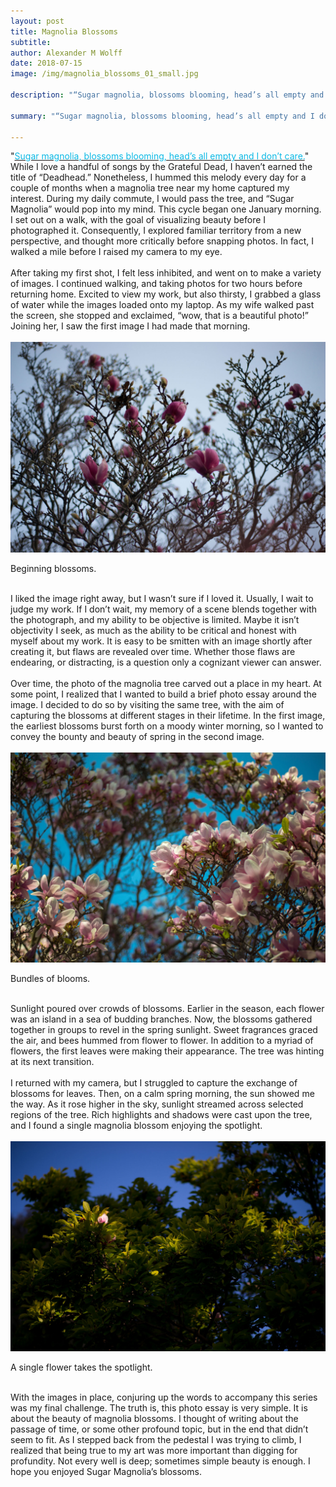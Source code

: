 ```yaml
---
layout: post
title: Magnolia Blossoms
subtitle:
author: Alexander M Wolff
date: 2018-07-15
image: /img/magnolia_blossoms_01_small.jpg

description: "“Sugar magnolia, blossoms blooming, head’s all empty and I don’t care.” While I love a handful of songs by the Grateful Dead, I haven’t earned the title of  “Deadhead.” Nonetheless, I hummed this melody every day for a couple of months when a magnolia tree near my home captured my interest."

summary: "“Sugar magnolia, blossoms blooming, head’s all empty and I don’t care.” While I love a handful of songs by the Grateful Dead, I haven’t earned the title of  “Deadhead.” Nonetheless, I hummed this melody every day for a couple of months when a magnolia tree near my home captured my interest."

---
```


<div class="narrow-lead">
"<a href='https://www.youtube.com/watch?v=nkKuhAxcH7g'><font color="#0bb9e5">Sugar magnolia, blossoms blooming, head’s all empty and I don’t care.</font></a>" While I love a handful of songs by the Grateful Dead, I haven’t earned the title of  “Deadhead.” Nonetheless, I hummed this melody every day for a couple of months when a magnolia tree near my home captured my interest. During my daily commute, I would pass the tree, and “Sugar Magnolia” would pop into my mind. This cycle began one January morning. I set out on a walk, with the goal of visualizing beauty before I photographed it. Consequently, I explored familiar territory from a new perspective, and thought more critically before snapping photos. In fact, I walked a mile before I raised my camera to my eye.
<br><br>
After taking my first shot, I felt less inhibited, and went on to make a variety of images. I continued walking, and taking photos for two hours before returning home. Excited to view my work, but also thirsty, I grabbed a glass of water while the images loaded onto my laptop. As my wife walked past the screen, she stopped and exclaimed, “wow, that is a beautiful photo!” Joining her, I saw the first image I had made that morning.
</div>
<br>

<div class="top-center-block">
<img class="image" src="/img/magnolia_blossoms_01.jpg" alt="">
<p>Beginning blossoms.</p>
</div>
<br>

<div class="narrow-lead">
I liked the image right away, but I wasn’t sure if I loved it. Usually, I wait to judge my work. If I don’t wait, my memory of a scene blends together with the photograph, and my ability to be objective is limited. Maybe it isn’t objectivity I seek, as much as the ability to be critical and honest with myself about my work. It is easy to be smitten with an image shortly after creating it, but flaws are revealed over time. Whether those flaws are endearing, or distracting, is a question only a cognizant viewer can answer.
<br><br>
Over time, the photo of the magnolia tree carved out a place in my heart. At some point, I realized that I wanted to build a brief photo essay around the image. I decided to do so by visiting the same tree, with the aim of capturing the blossoms at different stages in their lifetime. In the first image, the earliest blossoms burst forth on a moody winter morning, so I wanted to convey the bounty and beauty of spring in the second image.
</div>
<br>

<div class="top-center-block">
<img class="image" src="/img/magnolia_blossoms_02.jpg" alt="">
<p>Bundles of blooms.</p>
</div>
<br>

<div class="narrow-lead">
Sunlight poured over crowds of blossoms. Earlier in the season, each flower was an island in a sea of budding branches. Now, the blossoms gathered together in groups to revel in the spring sunlight. Sweet fragrances graced the air, and bees hummed from flower to flower. In addition to a myriad of flowers, the first leaves were making their appearance. The tree was hinting at its next transition.
<br><br>
I returned with my camera, but I struggled to capture the exchange of blossoms for leaves. Then, on a calm spring morning, the sun showed me the way. As it rose higher in the sky, sunlight streamed across selected regions of the tree. Rich highlights and shadows were cast upon the tree, and I found a single magnolia blossom enjoying the spotlight.
</div>
<br>

<div class="top-center-block">
<img class="image" src="/img/magnolia_blossoms_03.jpg" alt="">
<p>A single flower takes the spotlight.</p>
</div>
<br>

<div class="narrow-lead">
With the images in place, conjuring up the words to accompany this series was my final challenge. The truth is, this photo essay is very simple. It is about the beauty of magnolia blossoms. I thought of writing about the passage of time, or some other profound topic, but in the end that didn’t seem to fit. As I stepped back from the pedestal I was trying to climb, I realized that being true to my art was more important than digging for profundity. Not every well is deep; sometimes simple beauty is enough. I hope you enjoyed Sugar Magnolia’s blossoms.
</div>
<br>





